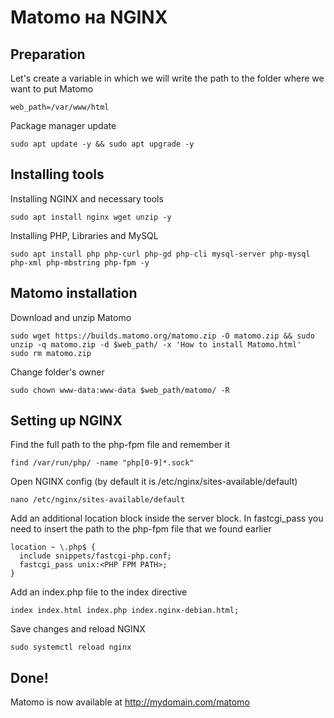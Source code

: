 # Matomo на NGINX

## Preparation

Let's create a variable in which we will write the path to the folder where we want to put Matomo

```
web_path=/var/www/html
```

Package manager update

```
sudo apt update -y && sudo apt upgrade -y
```

## Installing tools

Installing NGINX and necessary tools

```
sudo apt install nginx wget unzip -y
```

Installing PHP, Libraries and MySQL

```
sudo apt install php php-curl php-gd php-cli mysql-server php-mysql php-xml php-mbstring php-fpm -y
```

## Matomo installation

Download and unzip Matomo

```
sudo wget https://builds.matomo.org/matomo.zip -O matomo.zip && sudo unzip -q matomo.zip -d $web_path/ -x 'How to install Matomo.html'
sudo rm matomo.zip
```

Change folder's owner

```
sudo chown www-data:www-data $web_path/matomo/ -R
```

## Setting up NGINX

Find the full path to the php-fpm file and remember it

```
find /var/run/php/ -name "php[0-9]*.sock"
```

Open NGINX config (by default it is /etc/nginx/sites-available/default)

```
nano /etc/nginx/sites-available/default
```

Add an additional location block inside the server block. In fastcgi_pass you need to insert the path to the php-fpm file that we found earlier

```
location ~ \.php$ {
  include snippets/fastcgi-php.conf;
  fastcgi_pass unix:<PHP FPM PATH>;
}
```

Add an index.php file to the index directive

```
index index.html index.php index.nginx-debian.html;
```

Save changes and reload NGINX

```
sudo systemctl reload nginx
```

## Done!

Matomo is now available at http://mydomain.com/matomo